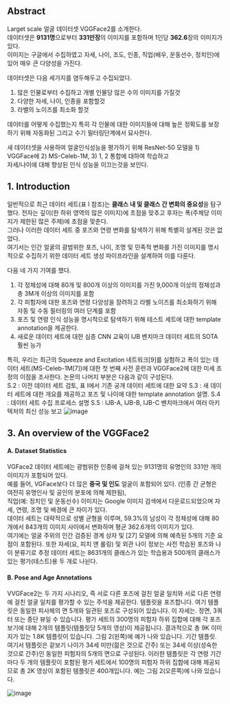 ## Abstract
Larget scale 얼굴 데이터셋 VGGFace2를 소개한다.  
데이터셋은 **9131명**으로부터 **331만장**의 이미지를 포함하며 1인당 **362.6**장의 이미지가 있다.  
이미지는 구글에서 수집하였고 자세, 나이, 조도, 인종, 직업(배우, 운동선수, 정치인)에 있어 매우 큰 다양성을 가진다.  
  
데이터셋은 다음 세가지를 염두해두고 수집되었다.  
1) 많은 인물로부터 수집하고 개별 인물당 많은 수의 이미지를 가질것  
2) 다양한 자세, 나이, 인종을 포함할것  
3) 라벨의 노이즈를 최소화 할것

데이터를 어떻게 수집했는지 특히 각 인물에 대한 이미지들에 대해 높은 정확도를 보장하기 위해 자동화된 그리고 수기 필터링단계에서 묘사한다.  

새 데이터셋을 사용하여 얼굴인식성능을 평가하기 위해 ResNet-50 모델을 1) VGGFace에 2) MS-Celeb-1M, 3) 1, 2 통합에 대하여 학습하고  
자세/나이에 대해 향상된 인식 성능을 이끄는것을 보인다.  

## 1. Introduction
일반적으로 최근 데이터 세트(표 I 참조)는 **클래스 내 및 클래스 간 변화의 중요성**을 탐구했다. 
전자는 깊이(한 하위 영역의 많은 이미지)에 초점을 맞추고 후자는 폭(주체당 이미지가 제한된 많은 주제)에 초점을 맞춘다.  
그러나 이러한 데이터 세트 중 포즈와 연령 변화를 탐색하기 위해 특별히 설계된 것은 없었다.  
여기서는 인간 얼굴의 광범위한 포즈, 나이, 조명 및 민족적 변화를 가진 이미지를 명시적으로 수집하기 위한 데이터 세트 생성 파이프라인을 설계하여 이를 다룬다.  
  
다음 네 가지 기여를 했다.  
1) 각 정체성에 대해 80개 및 800개 이상의 이미지를 가진 9,000개 이상의 정체성과 총 3M개 이상의 이미지를 포함
2) 각 피험자에 대한 포즈와 연령 다양성을 장려하고 라벨 노이즈를 최소화하기 위해 자동 및 수동 필터링의 여러 단계를 포함
3) 포즈 및 연령 인식 성능을 명시적으로 탐색하기 위해 테스트 세트에 대한 template annotation을 제공한다.  
4) 새로운 데이터 세트에 대한 심층 CNN 교육이 IJB 벤치마크 데이터 세트의 SOTA 훨씬 능가  

특히, 우리는 최근의 Squeeze and Excitation 네트워크[9]를 실험하고 폭이 있는 데이터 세트(MS-Celeb-1M[7])에 대한 첫 번째 사전 훈련과 VGGFace2에 대한 미세 조정의 이점을 조사한다.
논문의 나머지 부분은 다음과 같이 구성된다.  
S.2  : 이전 데이터 세트 검토, 표 I에서 기존 공개 데이터 세트에 대한 요약
S.3 : 새 데이터 세트에 대한 개요를 제공하고 포즈 및 나이에 대한 template annotation 설명. 
S.4  : 데이터 세트 수집 프로세스 설명
S.5   : IJB-A, IJB-B, IJB-C 벤치마크에서 여러 아키텍처의 최신 성능 보고
![image](https://user-images.githubusercontent.com/40943064/157663639-67409380-dc0c-4223-8b91-321366717cb5.png)

## 3. An overview of the VGGFace2

#### A. Dataset Statistics
VGFace2 데이터 세트에는 광범위한 인종에 걸쳐 있는 9131명의 유명인의 331만 개의 이미지가 포함되어 있다.  
예를 들어, VGFace보다 더 많은 **중국 및 인도** 얼굴이 포함되어 있다. (인종 간 균형은 여전히 유명인사 및 공인의 분포에 의해 제한됨),  
직업(예: 정치인 및 운동선수) 이미지는 Google 이미지 검색에서 다운로드되었으며 자세, 연령, 조명 및 배경에 큰 차이가 있다.  
데이터 세트는 대략적으로 성별 균형을 이루며, 59.3%의 남성이 각 정체성에 대해 80개에서 843개의 이미지 사이에서 변화하며 평균 362.6개의 이미지가 있다.  
여기에는 얼굴 주위의 인간 검증된 경계 상자 및 [27] 모델에 의해 예측된 5개의 기준 요점이 포함된다. 또한 자세(요, 피치 앤 롤링) 및 외관
나이 정보는 사전 학습된 포즈와 나이 분류기로 추정
데이터 세트는 8631개의 클래스가 있는 학습용과 500개의 클래스가 있는 평가(테스트)용 두 개로 나뉜다.  

#### B. Pose and Age Annotations
VVGFace2는 두 가지 시나리오, 즉 서로 다른 포즈에 걸친 얼굴 일치와 서로 다른 연령에 걸친 얼굴 일치를 평가할 수 있는 주석을 제공한다.
템플릿을 포즈합니다. 여기 템플릿은 동일한 피사체의 면 5개와 일관된 포즈로 구성되어 있습니다. 이 자세는. 정면, 3쿼터 또는 종단 뷰일 수 있습니다. 평가 세트의 300명의 피험자 하위 집합에 대해 각 포즈 보기에 대해 2개의 템플릿(템플릿당 5개의 영상)이 제공됩니다. 결과적으로 총 9K 이미지가 있는 1.8K 템플릿이 있습니다. 그림 2(왼쪽)에 예가 나와 있습니다.
기간 템플릿. 여기서 템플릿은 겉보기 나이가 34세 미만(젊은 것으로 간주) 또는 34세 이상(성숙한 것으로 간주)인 동일한 피험자의 5개의 면으로 구성된다. 이러한 템플릿은 각 연령 기간마다 두 개의 템플릿이 포함된 평가 세트에서 100명의 피험자 하위 집합에 대해 제공되므로 총 2K 영상이 포함된 템플릿은 400개입니다. 예는 그림 2(오른쪽)에 나와 있습니다.

![image](https://user-images.githubusercontent.com/40943064/157669332-d4940dfe-2e2a-41ab-9adc-29c66d08ba63.png)
